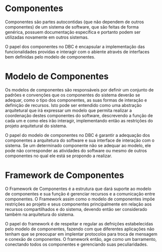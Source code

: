 
# Componentes

Componentes são partes autocontidas (que não dependem de outros componentes) de um sistema de software, que são feitas de forma genérica, possuem documentação específica e portanto podem ser utilizadas novamente em outros sistemas.

O papel dos componentes no DBC é encapsular a implementação das funcionalidades providas e interagir com o abiente através de interfaces bem definidas pelo modelo de componentes.

# Modelo de Componentes
Os modelos de componentes são responsáveis por definir um conjunto de padrões e convenções que os componentes do sistema deverão se adequar, como o tipo dos componentes, as suas formas de interação e definição de recursos. Isto pode ser entendido como uma abstração arquitetural que irá expressar um modelo que permita realizar a coordenação destes componentes do software, descrevendo a função de cada um e como eles irão interagir, implementando então as restrições do projeto arquitetural do sistema.

O papel do modelo de componentes no DBC é garantir a adequação dos componentes a arquitetura do software e sua interface de interação com o sistema. Se um determinado componente não se adequar ao modelo, ele pode não corresponder as atividades do software ou mesmo de outros componentes no qual ele está se propondo a realizar.

# Framework de Componentes

O Framework de Componentes é a estrutura que dará suporte ao modelo de componentes e sua função é gerenciar recursos e a comunicação entre componentes. O Framework assim como o modelo de componentes impõe restrições ao projeto e seus componentes principalmente em relação aos recursos compartilhados e do sistema, devendo então ser considerado também na arquitetura do sistema.

O papel do framework é de respeitar e regular as defnições estabelecidas pelo modelo de componentes, fazendo com que diferentes aplicações não tenham que se preocupar em implentar protocolos para troca de mensagem e conexão de componentes. O framework então, age como um barramento, conectando todos os componentes e gerenciando suas peculiaridades.